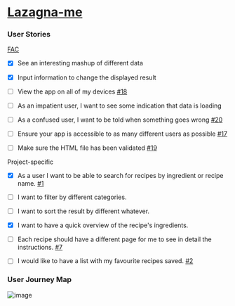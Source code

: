# [Lazagna-me](https://fac25.github.io/Week2-HTTP-Patrick-Manoela/)

### User Stories

[FAC](https://learn.foundersandcoders.com/course/syllabus/pre-apprenticeship/http/project/)
- [x] See an interesting mashup of different data 
- [x] Input information to change the displayed result
- [ ] View the app on all of my devices [#18][i18]
- [ ] As an impatient user, I want to see some indication that data is loading
- [ ] As a confused user, I want to be told when something goes wrong [#20][i20]
- [ ] Ensure your app is accessible to as many different users as possible [#17][i17]
- [ ] Make sure the HTML file has been validated [#19][i19]


Project-specific
- [x] As a user I want to be able to search for recipes by ingredient or recipe name. [#1][i1]
- [ ] I want to filter by different categories.
- [ ] I want to sort the result by different whatever.
- [x] I want to have a quick overview of the recipe's ingredients.
- [ ] Each recipe should have a different page for me to see in detail the instructions. [#7][i7]
- [ ] I would like to have a list with my favourite recipes saved. [#2][i2]



### User Journey Map

![image](https://user-images.githubusercontent.com/53922624/173671284-c7fde95d-92c9-404d-9b02-80df14d010c6.png)


<!-- Issue references -->
[i1]: https://github.com/fac25/Week2-HTTP-Patrick-Manoela/pull/1
[i2]: https://github.com/fac25/Week2-HTTP-Patrick-Manoela/issues/2
[i7]: https://github.com/fac25/Week2-HTTP-Patrick-Manoela/issues/7
[i17]: https://github.com/fac25/Week2-HTTP-Patrick-Manoela/issues/17
[i18]: https://github.com/fac25/Week2-HTTP-Patrick-Manoela/issues/18
[i19]: https://github.com/fac25/Week2-HTTP-Patrick-Manoela/issues/19
[i20]: https://github.com/fac25/Week2-HTTP-Patrick-Manoela/issues/20
